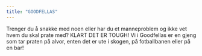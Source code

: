 ```yaml
---
title: "GOODFELLAS"
---
```


Trenger du å snakke med noen eller har du et manneproblem og ikke vet hvem du skal prate med? KLART DET ER TOUGH! Vi i Goodfellas er en gjeng som tar praten på alvor, enten det er ute i skogen, på fotballbanen eller på en bar!